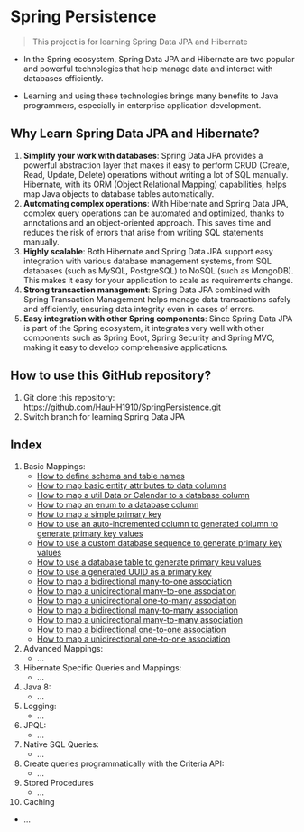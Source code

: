 # Spring Persistence

> This project is for learning Spring Data JPA and Hibernate

- In the Spring ecosystem, Spring Data JPA and Hibernate are two popular and powerful technologies that help manage data
  and interact with databases efficiently.

- Learning and using these technologies brings many benefits to Java programmers, especially in enterprise application
  development.

## Why Learn Spring Data JPA and Hibernate?

1. **Simplify your work with databases**: Spring Data JPA provides a powerful abstraction layer that makes it easy to
   perform CRUD (Create, Read, Update, Delete) operations without writing a lot of SQL manually. Hibernate, with its
   ORM (Object Relational Mapping) capabilities, helps map Java objects to database tables automatically.
2. **Automating complex operations**: With Hibernate and Spring Data JPA, complex query operations can be automated and
   optimized, thanks to annotations and an object-oriented approach. This saves time and reduces the risk of errors that
   arise from writing SQL statements manually.
3. **Highly scalable**: Both Hibernate and Spring Data JPA support easy integration with various database management
   systems, from SQL databases (such as MySQL, PostgreSQL) to NoSQL (such as MongoDB). This makes it easy for your
   application to scale as requirements change.
4. **Strong transaction management**: Spring Data JPA combined with Spring Transaction Management helps manage data
   transactions safely and efficiently, ensuring data integrity even in cases of errors.
5. **Easy integration with other Spring components**: Since Spring Data JPA is part of the Spring ecosystem, it
   integrates very well with other components such as Spring Boot, Spring Security and Spring MVC, making it easy to
   develop comprehensive applications.

## How to use this GitHub repository?

1. Git clone this repository:
   https://github.com/HauHH1910/SpringPersistence.git
2. Switch branch for learning Spring Data JPA

## Index

1. Basic Mappings:
   - [How to define schema and table names](https://github.com/HauHH1910/SpringPersistence/tree/basic-mappings/schema-table-names)
   - [How to map basic entity attributes to data columns](https://github.com/HauHH1910/SpringPersistence/tree/basic-mappings/map-basic-entity-attributes)
   - [How to map a util Data or Calendar to a database column](https://github.com/HauHH1910/SpringPersistence/tree/basic-mappings/map-util-date-or-calendar)
   - [How to map an enum to a database column](https://github.com/HauHH1910/SpringPersistence/tree/basic-mappings/map-enum-to-database-column)
   - [How to map a simple primary key](https://github.com/HauHH1910/SpringPersistence/tree/basic-mappings/map-simple-primary-key)
   - [How to use an auto-incremented column to generated column to generate primary key values](https://github.com/HauHH1910/SpringPersistence/tree/basic-mappings/auto-incremented-column-primary-key)
   - [How to use a custom database sequence to generate primary key values](https://github.com/HauHH1910/SpringPersistence/tree/basic-mappings/custom-sequence-primary-key)
   - [How to use a database table to generate primary keu values](https://github.com/HauHH1910/SpringPersistence/tree/basic-mappings/use-table-to-generate-primary-key)
   - [How to use a generated UUID as a primary key](https://github.com/HauHH1910/SpringPersistence/tree/basic-mappings/generated-primary-key-uuid)
   - [How to map a bidirectional many-to-one association](https://github.com/HauHH1910/SpringPersistence/tree/basic-mappings/bidirectional-many-to-one-association)
   - [How to map a unidirectional many-to-one association](https://github.com/HauHH1910/SpringPersistence/tree/basic-mappings/unidirectional-many-to-one-association)
   - [How to map a unidirectional one-to-many association](https://github.com/HauHH1910/SpringPersistence/tree/basic-mappings/unidirectional-one-to-many-assocation)
   - [How to map a bidirectional many-to-many association](https://github.com/HauHH1910/SpringPersistence/tree/basic-mappings/bidirectional-many-to-many-association)
   - [How to map a unidirectional many-to-many association](https://github.com/HauHH1910/SpringPersistence/tree/basic-mappings/unidirectional-many-to-many-association)
   - [How to map a bidirectional one-to-one association](https://github.com/HauHH1910/SpringPersistence/tree/basic-mappings/bidirectional-one-to-one-association)
   - [How to map a unidirectional one-to-one association](https://github.com/HauHH1910/SpringPersistence/tree/basic-mappings/unidirectional-one-to-one-association)
2. Advanced Mappings:
   - ...
3. Hibernate Specific Queries and Mappings:
   - ...
4. Java 8:
   - ...
5. Logging:
   - ...
6. JPQL:
   - ...
7. Native SQL Queries:
   - ...
8. Create queries programmatically with the Criteria API:
   - ...
9. Stored Procedures
   - ...
10. Caching
   - ...